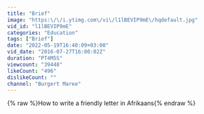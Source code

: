 ```yaml
---
title: "Brief"
image: "https:\/\/i.ytimg.com\/vi\/l1lBEVIP9mE\/hqdefault.jpg"
vid_id: "l1lBEVIP9mE"
categories: "Education"
tags: ["Brief"]
date: "2022-05-19T16:40:09+03:00"
vid_date: "2016-07-27T16:00:02Z"
duration: "PT4M5S"
viewcount: "39448"
likeCount: "496"
dislikeCount: ""
channel: "Burgert Maree"
---
```

{% raw %}How to write a friendly letter in Afrikaans{% endraw %}
